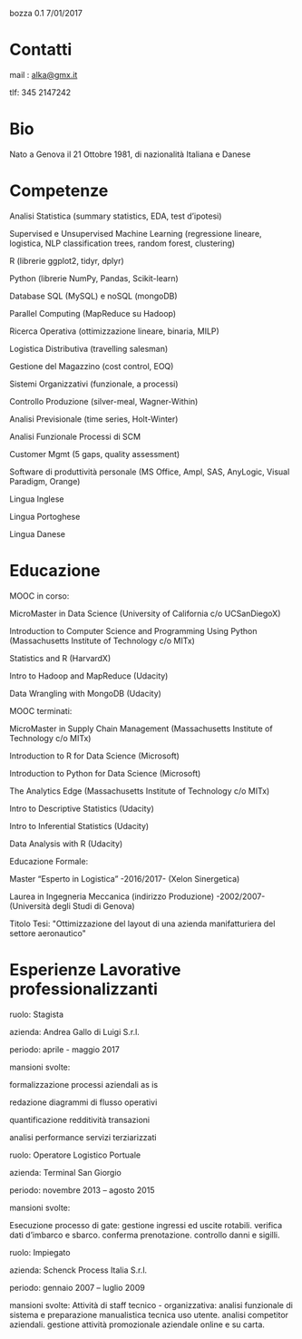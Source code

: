 bozza 0.1 7/01/2017

# Contatti

mail : alka@gmx.it

tlf: 345 2147242

# Bio

Nato a Genova il 21 Ottobre 1981, di nazionalità Italiana e Danese

# Competenze

Analisi Statistica (summary statistics, EDA, test d’ipotesi)

Supervised e Unsupervised Machine Learning (regressione lineare, logistica, NLP classification trees, random forest, clustering)

R (librerie ggplot2, tidyr, dplyr)

Python (librerie NumPy, Pandas, Scikit-learn)

Database SQL (MySQL) e noSQL (mongoDB)

Parallel Computing (MapReduce su Hadoop)

Ricerca Operativa (ottimizzazione lineare, binaria, MILP)

Logistica Distributiva (travelling salesman)

Gestione del Magazzino (cost control, EOQ) 

Sistemi Organizzativi (funzionale, a processi)

Controllo Produzione (silver-meal, Wagner-Within)

Analisi Previsionale (time series, Holt-Winter)

Analisi Funzionale Processi di SCM

Customer Mgmt (5 gaps, quality assessment)

Software di produttività personale (MS Office, Ampl, SAS, AnyLogic, Visual Paradigm, Orange)

Lingua Inglese

Lingua Portoghese

Lingua Danese

# Educazione

MOOC in corso:


MicroMaster in Data Science (University of California c/o UCSanDiegoX)


Introduction to Computer Science and Programming Using Python (Massachusetts Institute of Technology c/o MITx)


Statistics and R (HarvardX)


Intro to Hadoop and MapReduce (Udacity)


Data Wrangling with MongoDB (Udacity)


MOOC terminati:


MicroMaster in Supply Chain Management (Massachusetts Institute of Technology c/o MITx)


Introduction to R for Data Science (Microsoft)


Introduction to Python  for Data Science (Microsoft)


The Analytics Edge (Massachusetts Institute of Technology c/o MITx)


Intro to Descriptive Statistics (Udacity)


Intro to Inferential Statistics (Udacity)


Data Analysis with R (Udacity)


Educazione Formale: 


Master “Esperto in Logistica” -2016/2017- (Xelon Sinergetica)


Laurea in Ingegneria Meccanica (indirizzo Produzione) -2002/2007- (Università degli Studi di Genova)

Titolo Tesi: "Ottimizzazione del layout di una azienda manifatturiera del settore aeronautico"




# Esperienze Lavorative professionalizzanti


ruolo: Stagista

azienda: Andrea Gallo di Luigi S.r.l.

periodo: aprile - maggio 2017

mansioni svolte:

formalizzazione processi aziendali as is

redazione diagrammi di flusso operativi

quantificazione redditività transazioni

analisi performance servizi terziarizzati


ruolo: Operatore Logistico Portuale

azienda: Terminal San Giorgio

periodo: novembre 2013 – agosto 2015

mansioni svolte: 

Esecuzione processo di gate:
gestione ingressi ed uscite rotabili.
verifica dati d’imbarco e sbarco.
conferma prenotazione.
controllo danni e sigilli.

ruolo: Impiegato

azienda: Schenck Process Italia S.r.l.

periodo: gennaio 2007 – luglio 2009

mansioni svolte: Attività di staff tecnico - organizzativa:
analisi funzionale di sistema e 
preparazione manualistica tecnica uso utente.
analisi competitor aziendali.
gestione attività promozionale aziendale 
online e su carta.
